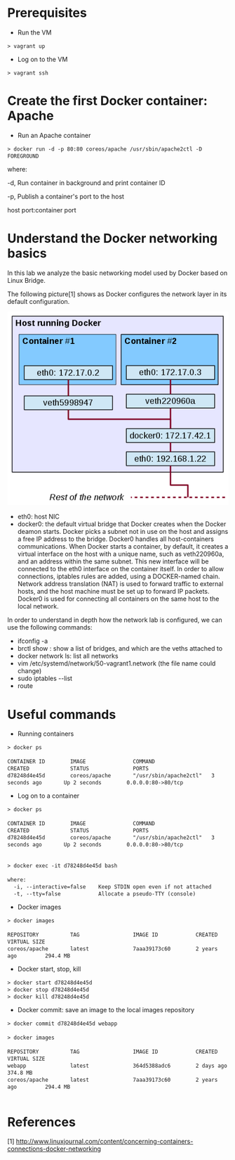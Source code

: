 # Prerequisites

- Run the VM
```
> vagrant up

```

- Log on to the VM
```
> vagrant ssh

```

# Create the first Docker container: Apache

- Run an Apache container
```
> docker run -d -p 80:80 coreos/apache /usr/sbin/apache2ctl -D FOREGROUND

```
where:

-d, Run container in background and print container ID

-p, Publish a container's port to the host 

host port:container port

# Understand the Docker networking basics

In this lab we analyze the basic networking model used by Docker based on Linux Bridge.

The following picture[1] shows as Docker configures the network layer in its default configuration.

![Docker bridge network](https://github.com/amartellone/coreos-vagrant/blob/master/bridge-network-docker.png)

- eth0: host NIC
- docker0: the default virtual bridge that Docker creates when the Docker deamon starts. Docker picks a subnet not in use on the host and assigns a free IP address to the bridge. Docker0 handles all host-containers communications. When Docker starts a container, by default, it creates a virtual interface on the host with a unique name, such as veth220960a, and an address within the same subnet. This new interface will be connected to the eth0 interface on the container itself. In order to allow connections, iptables rules are added, using a DOCKER-named chain. Network address translation (NAT) is used to forward traffic to external hosts, and the host machine must be set up to forward IP packets. Docker0 is used for connecting all containers on the same host to the local network.  

In order to understand in depth how the network lab is configured, we can use the following commands:

- ifconfig -a
- brctl show : show a list of bridges, and which are the veths attached to
- docker network ls: list all networks
- vim /etc/systemd/network/50-vagrant1.network (the file name could change)
- sudo iptables --list
- route

# Useful commands

- Running containers

```
> docker ps

CONTAINER ID        IMAGE               COMMAND                  CREATED             STATUS              PORTS                    
d78248d4e45d        coreos/apache       "/usr/sbin/apache2ctl"   3 seconds ago       Up 2 seconds        0.0.0.0:80->80/tcp 

```

- Log on to a container 

```
> docker ps

CONTAINER ID        IMAGE               COMMAND                  CREATED             STATUS              PORTS                    
d78248d4e45d        coreos/apache       "/usr/sbin/apache2ctl"   3 seconds ago       Up 2 seconds        0.0.0.0:80->80/tcp 


> docker exec -it d78248d4e45d bash

where:
  -i, --interactive=false    Keep STDIN open even if not attached
  -t, --tty=false            Allocate a pseudo-TTY (console)
```

- Docker images 
```
> docker images

REPOSITORY          TAG                 IMAGE ID            CREATED             VIRTUAL SIZE
coreos/apache       latest              7aaa39173c60        2 years ago         294.4 MB

```

- Docker start, stop, kill 
```
> docker start d78248d4e45d
> docker stop d78248d4e45d
> docker kill d78248d4e45d

```

- Docker commit: save an image to the local images repository
```
> docker commit d78248d4e45d webapp

> docker images 

REPOSITORY          TAG                 IMAGE ID            CREATED             VIRTUAL SIZE
webapp              latest              364d5388adc6        2 days ago          374.8 MB
coreos/apache       latest              7aaa39173c60        2 years ago         294.4 MB


```

# References
[1] http://www.linuxjournal.com/content/concerning-containers-connections-docker-networking
